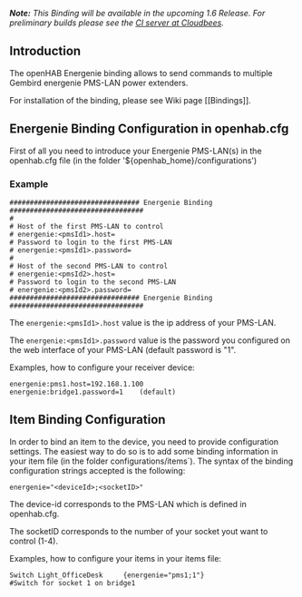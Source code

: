 _**Note:** This Binding will be available in the upcoming 1.6 Release. For preliminary builds please see the [CI server at Cloudbees](https://openhab.ci.cloudbees.com/job/openHAB/)._

## Introduction

The openHAB Energenie binding allows to send commands to multiple Gembird energenie PMS-LAN power extenders.

For installation of the binding, please see Wiki page [[Bindings]].

## Energenie Binding Configuration in openhab.cfg

First of all you need to introduce your Energenie PMS-LAN(s) in the openhab.cfg file (in the folder '${openhab_home}/configurations')

### Example

    ################################ Energenie Binding #################################
    #
    # Host of the first PMS-LAN to control 
    # energenie:<pmsId1>.host=
    # Password to login to the first PMS-LAN
    # energenie:<pmsId1>.password=
    #
    # Host of the second PMS-LAN to control 
    # energenie:<pmsId2>.host=
    # Password to login to the second PMS-LAN
    # energenie:<pmsId2>.password=
    ################################ Energenie Binding #################################

The `energenie:<pmsId1>.host` value is the ip address of your PMS-LAN.

The `energenie:<pmsId1>.password` value is the password you configured on the web interface of your PMS-LAN (default password is "1".

Examples, how to configure your receiver device:

    energenie:pms1.host=192.168.1.100
    energenie:bridge1.password=1	(default)

## Item Binding Configuration

In order to bind an item to the device, you need to provide configuration settings. The easiest way to do so is to add some binding information in your item file (in the folder configurations/items`). The syntax of the binding configuration strings accepted is the following:

    energenie="<deviceId>;<socketID>"

The device-id corresponds to the PMS-LAN which is defined in openhab.cfg.

The socketID corresponds to the number of your socket yout want to control (1-4).

Examples, how to configure your items in your items file:

    Switch Light_OfficeDesk 	{energenie="pms1;1"}					#Switch for socket 1 on bridge1
